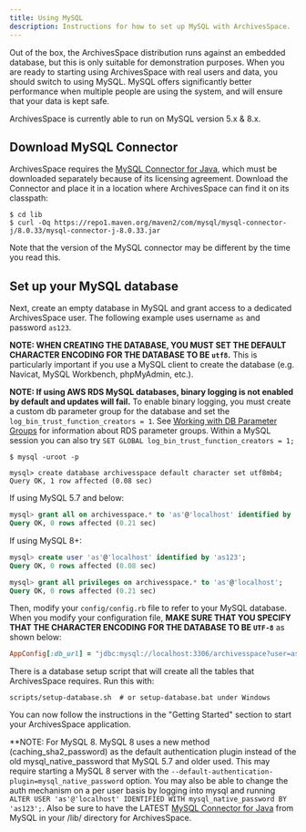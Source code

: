 ```yaml
---
title: Using MySQL
description: Instructions for how to set up MySQL with ArchivesSpace.
---
```


Out of the box, the ArchivesSpace distribution runs against an
embedded database, but this is only suitable for demonstration
purposes. When you are ready to starting using ArchivesSpace with
real users and data, you should switch to using MySQL. MySQL offers
significantly better performance when multiple people are using the
system, and will ensure that your data is kept safe.

ArchivesSpace is currently able to run on MySQL version 5.x & 8.x.

## Download MySQL Connector

ArchivesSpace requires the
[MySQL Connector for Java](http://dev.mysql.com/downloads/connector/j/),
which must be downloaded separately because of its licensing agreement.
Download the Connector and place it in a location where ArchivesSpace can
find it on its classpath:

```shell
$ cd lib
$ curl -Oq https://repo1.maven.org/maven2/com/mysql/mysql-connector-j/8.0.33/mysql-connector-j-8.0.33.jar
```

Note that the version of the MySQL connector may be different by the
time you read this.

## Set up your MySQL database

Next, create an empty database in MySQL and grant access to a dedicated
ArchivesSpace user. The following example uses username `as`
and password `as123`.

**NOTE: WHEN CREATING THE DATABASE, YOU MUST SET THE DEFAULT CHARACTER
ENCODING FOR THE DATABASE TO BE `utf8`.** This is particularly important
if you use a MySQL client to create the database (e.g. Navicat, MySQL
Workbench, phpMyAdmin, etc.).

<!-- This is also true of MySQL 8 in general... -->

**NOTE: If using AWS RDS MySQL databases, binary logging is not enabled by default and updates will fail.** To enable binary logging, you must create a custom db parameter group for the database and set the `log_bin_trust_function_creators = 1`. See [Working with DB Parameter Groups](https://docs.aws.amazon.com/AmazonRDS/latest/UserGuide/USER_WorkingWithParamGroups.html) for information about RDS parameter groups. Within a MySQL session you can also try `SET GLOBAL log_bin_trust_function_creators = 1;`

```shell
$ mysql -uroot -p

mysql> create database archivesspace default character set utf8mb4;
Query OK, 1 row affected (0.08 sec)
```

If using MySQL 5.7 and below:

```sql
mysql> grant all on archivesspace.* to 'as'@'localhost' identified by 'as123';
Query OK, 0 rows affected (0.21 sec)
```

If using MySQL 8+:

```sql
mysql> create user 'as'@'localhost' identified by 'as123';
Query OK, 0 rows affected (0.08 sec)

mysql> grant all privileges on archivesspace.* to 'as'@'localhost';
Query OK, 0 rows affected (0.21 sec)
```

Then, modify your `config/config.rb` file to refer to your MySQL
database. When you modify your configuration file, **MAKE SURE THAT YOU
SPECIFY THAT THE CHARACTER ENCODING FOR THE DATABASE TO BE `UTF-8`** as shown
below:

```ruby
AppConfig[:db_url] = "jdbc:mysql://localhost:3306/archivesspace?user=as&password=as123&useUnicode=true&characterEncoding=UTF-8"
```

There is a database setup script that will create all the tables that
ArchivesSpace requires. Run this with:

```shell
scripts/setup-database.sh  # or setup-database.bat under Windows
```

You can now follow the instructions in the "Getting Started" section to start
your ArchivesSpace application.

\*\*NOTE: For MySQL 8. MySQL 8 uses a new method (caching_sha2_password) as the default authentication plugin instead of the old mysql_native_password that MySQL 5.7 and older used. This may require starting a MySQL 8 server with the `--default-authentication-plugin=mysql_native_password` option. You may also be able to change the auth mechanism on a per user basis by logging into mysql and running `ALTER USER 'as'@'localhost' IDENTIFIED WITH mysql_native_password BY 'as123';`. Also be sure to have the LATEST [MySQL Connector for Java](http://dev.mysql.com/downloads/connector/j/) from MySQL in your /lib/ directory for ArchivesSpace.
